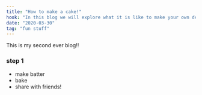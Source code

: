 ```yaml
---
title: "How to make a cake!"
hook: "In this blog we will explore what it is like to make your own delicious cake!"
date: "2020-03-30"
tag: "fun stuff"
---
```


This is my second ever blog!!

### step 1

- make batter
- bake
- share with friends!
